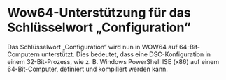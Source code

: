 # Wow64-Unterstützung für das Schlüsselwort „Configuration“

Das Schlüsselwort „Configuration“ wird nun in WOW64 auf 64-Bit-Computern unterstützt. Dies bedeutet, dass eine DSC-Konfiguration in einem 32-Bit-Prozess, wie z. B. Windows PowerShell ISE (x86) auf einem 64-Bit-Computer, definiert und kompiliert werden kann.


<!--HONumber=Jun16_HO4-->



